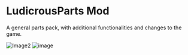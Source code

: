 # LudicrousParts Mod
A general parts pack, with additional functionalities and changes to the game.

![Image2](https://user-images.githubusercontent.com/56345030/188137569-b8da2eb4-2abf-486b-ab25-12ed5e9e2795.png)
![image](https://user-images.githubusercontent.com/56345030/188139787-57d1e77d-171e-4935-a25b-d0577d7266aa.png)
